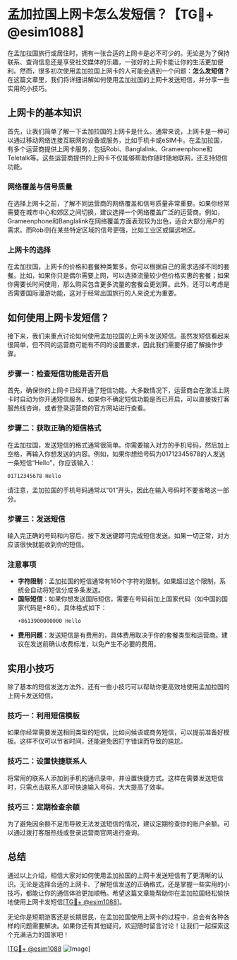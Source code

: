 # 孟加拉国上网卡怎么发短信？【TG💪+ @esim1088】

在孟加拉国旅行或居住时，拥有一张合适的上网卡是必不可少的。无论是为了保持联系、查询信息还是享受社交媒体的乐趣，一张好的上网卡能让你的生活更加便利。然而，很多初次使用孟加拉国上网卡的人可能会遇到一个问题：**怎么发短信？** 在这篇文章里，我们将详细讲解如何使用孟加拉国的上网卡发送短信，并分享一些实用的小技巧。

## 上网卡的基本知识

首先，让我们简单了解一下孟加拉国的上网卡是什么。通常来说，上网卡是一种可以通过移动网络连接互联网的设备或服务，比如手机卡或eSIM卡。在孟加拉国，有多个运营商提供上网卡服务，包括Robi、Banglalink、Grameenphone和Teletalk等。这些运营商提供的上网卡不仅能够帮助你随时随地联网，还支持短信功能。

### 网络覆盖与信号质量

在选择上网卡之前，了解不同运营商的网络覆盖和信号质量非常重要。如果你经常需要在城市中心和郊区之间切换，建议选择一个网络覆盖广泛的运营商。例如，Grameenphone和Banglalink在网络覆盖方面表现较为出色，适合大部分用户的需求。而Robi则在某些特定区域的信号更强，比如工业区或偏远地区。

### 上网卡的选择

在孟加拉国，上网卡的价格和套餐种类繁多。你可以根据自己的需求选择不同的套餐。比如，如果你只是偶尔需要上网，可以选择流量较少但价格实惠的套餐；如果你需要长时间使用，那么购买包含更多流量的套餐会更划算。此外，还可以考虑是否需要国际漫游功能，这对于经常出国旅行的人来说尤为重要。

## 如何使用上网卡发短信？

接下来，我们来重点讨论如何使用孟加拉国的上网卡发送短信。虽然发短信看起来很简单，但不同的运营商可能有不同的设置要求，因此我们需要仔细了解操作步骤。

### 步骤一：检查短信功能是否开启

首先，确保你的上网卡已经开通了短信功能。大多数情况下，运营商会在激活上网卡时自动为你开通短信服务。如果你不确定短信功能是否已开启，可以直接拨打客服热线咨询，或者登录运营商的官方网站进行查看。

### 步骤二：获取正确的短信格式

在孟加拉国，发送短信的格式通常很简单。你需要输入对方的手机号码，然后加上空格，再输入你想发送的内容。例如，如果你想给号码为01712345678的人发送一条短信“Hello”，你应该输入：

```
01712345678 Hello
```

请注意，孟加拉国的手机号码通常以“01”开头，因此在输入号码时不要省略这一部分。

### 步骤三：发送短信

输入完正确的号码和内容后，按下发送键即可完成短信发送。如果一切正常，对方应该很快就能收到你的短信。

### 注意事项

- **字符限制**：孟加拉国的短信通常有160个字符的限制。如果超过这个限制，系统会自动将短信分成多条发送。
- **国际短信**：如果你想发送国际短信，需要在号码前加上国家代码（如中国的国家代码是+86）。具体格式如下：
  ```
  +8613900000000 Hello
  ```
- **费用问题**：发送短信是有费用的，具体费用取决于你的套餐类型和运营商。建议在发送前确认收费标准，以免产生不必要的费用。

## 实用小技巧

除了基本的短信发送方法外，还有一些小技巧可以帮助你更高效地使用孟加拉国的上网卡发送短信。

### 技巧一：利用短信模板

如果你经常需要发送相同类型的短信，比如问候语或商务短信，可以提前准备好模板。这样不仅可以节省时间，还能避免因打字错误而导致的尴尬。

### 技巧二：设置快捷联系人

将常用的联系人添加到手机的通讯录中，并设置快捷方式。这样在需要发送短信时，只需点击联系人即可快速输入号码，大大提高了效率。

### 技巧三：定期检查余额

为了避免因余额不足而导致无法发送短信的情况，建议定期检查你的账户余额。可以通过拨打客服热线或登录运营商官网进行查询。

## 总结

通过以上介绍，相信大家对如何使用孟加拉国的上网卡发送短信有了更清晰的认识。无论是选择合适的上网卡、了解短信发送的正确格式，还是掌握一些实用的小技巧，都能让你的通信体验更加顺畅。希望这篇文章能帮助你在孟加拉国轻松愉快地使用上网卡发短信[[TG💪+ @esim1088](https://t.me/s/esim1088)]。

无论你是短期游客还是长期居民，在孟加拉国使用上网卡的过程中，总会有各种各样的问题需要解决。如果你还有其他疑问，欢迎随时留言讨论！让我们一起探索这个充满活力的国家吧！

[[TG💪+ @esim1088](https://t.me/s/esim1088) ![Image](https://i.postimg.cc/4NQfJmqS/Snipaste-2025-05-13-00-14-12.png)]